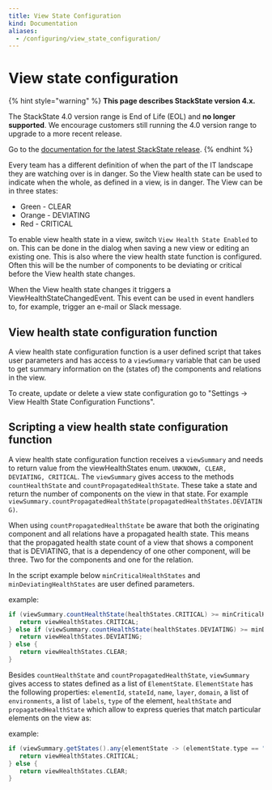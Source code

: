 ```yaml
---
title: View State Configuration
kind: Documentation
aliases:
  - /configuring/view_state_configuration/
---
```


# View state configuration


{% hint style="warning" %}
**This page describes StackState version 4.x.**

The StackState 4.0 version range is End of Life (EOL) and **no longer supported**. We encourage customers still running the 4.0 version range to upgrade to a more recent release.

Go to the [documentation for the latest StackState release](https://docs.stackstate.com/).
{% endhint %}

Every team has a different definition of when the part of the IT landscape they are watching over is in danger. So the View health state can be used to indicate when the whole, as defined in a view, is in danger. The View can be in three states:

* Green - CLEAR
* Orange - DEVIATING
* Red - CRITICAL

To enable view health state in a view, switch `View Health State Enabled` to on. This can be done in the dialog when saving a new view or editing an existing one. This is also where the view health state function is configured. Often this will be the number of components to be deviating or critical before the View health state changes.

When the View health state changes it triggers a ViewHealthStateChangedEvent. This event can be used in event handlers to, for example, trigger an e-mail or Slack message.

## View health state configuration function

A view health state configuration function is a user defined script that takes user parameters and has access to a `viewSummary` variable that can be used to get summary information on the \(states of\) the components and relations in the view.

To create, update or delete a view state configuration go to "Settings -&gt; View Health State Configuration Functions".

## Scripting a view health state configuration function

A view health state configuration function receives a `viewSummary` and needs to return value from the viewHealthStates enum. `UNKNOWN, CLEAR, DEVIATING, CRITICAL`. The `viewSummary` gives access to the methods `countHealthState` and `countPropagatedHealthState`. These take a state and return the number of components on the view in that state. For example `viewSummary.countPropagatedHealthState(propagatedHealthStates.DEVIATING)`.

When using `countPropagatedHealthState` be aware that both the originating component and all relations have a propagated health state. This means that the propagated health state count of a view that shows a component that is DEVIATING, that is a dependency of one other component, will be three. Two for the components and one for the relation.

In the script example below `minCriticalHealthStates` and `minDeviatingHealthStates` are user defined parameters.

example:

```groovy
if (viewSummary.countHealthState(healthStates.CRITICAL) >= minCriticalHealthStates) {
   return viewHealthStates.CRITICAL;
} else if (viewSummary.countHealthState(healthStates.DEVIATING) >= minDeviatingHealthStates) {
   return viewHealthStates.DEVIATING;
} else {
   return viewHealthStates.CLEAR;
}
```

Besides `countHealthState` and `countPropagatedHealthState`, `viewSummary` gives access to states defined as a list of `ElementState`. `ElementState` has the following properties: `elementId`, `stateId`, `name`, `layer`, `domain`, a list of `environments`, a list of `labels`, `type` of the element, `healthState` and `propagatedHealthState` which allow to express queries that match particular elements on the view as:

example:

```groovy
if (viewSummary.getStates().any{elementState -> (elementState.type == "DB") && (elementState.healthState >= healthStates.DEVIATING ) } ) {
   return viewHealthStates.CRITICAL;
} else {
   return viewHealthStates.CLEAR;
}
```

